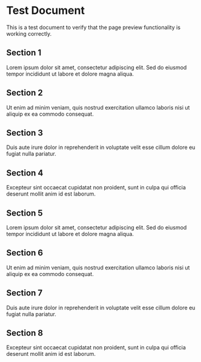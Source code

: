 # Test Document

This is a test document to verify that the page preview functionality is working correctly.

## Section 1

Lorem ipsum dolor sit amet, consectetur adipiscing elit. Sed do eiusmod tempor incididunt ut labore et dolore magna aliqua.

## Section 2

Ut enim ad minim veniam, quis nostrud exercitation ullamco laboris nisi ut aliquip ex ea commodo consequat.

## Section 3

Duis aute irure dolor in reprehenderit in voluptate velit esse cillum dolore eu fugiat nulla pariatur.

## Section 4

Excepteur sint occaecat cupidatat non proident, sunt in culpa qui officia deserunt mollit anim id est laborum.

## Section 5

Lorem ipsum dolor sit amet, consectetur adipiscing elit. Sed do eiusmod tempor incididunt ut labore et dolore magna aliqua.

## Section 6

Ut enim ad minim veniam, quis nostrud exercitation ullamco laboris nisi ut aliquip ex ea commodo consequat.

## Section 7

Duis aute irure dolor in reprehenderit in voluptate velit esse cillum dolore eu fugiat nulla pariatur.

## Section 8

Excepteur sint occaecat cupidatat non proident, sunt in culpa qui officia deserunt mollit anim id est laborum.

